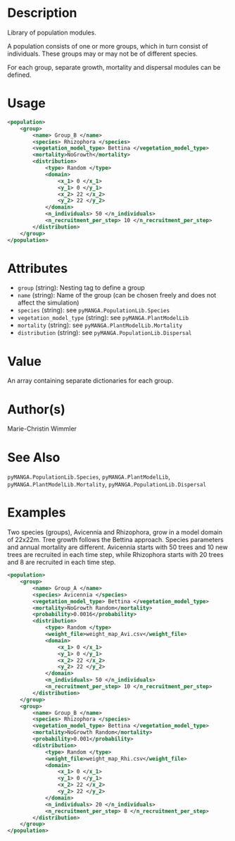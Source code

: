 # Description

Library of population modules.

A population consists of one or more groups, which in turn consist of individuals.
These groups may or may not be of different species.

For each group, separate growth, mortality and dispersal modules can be defined.

# Usage

```xml
<population>
    <group>
        <name> Group_B </name>
        <species> Rhizophora </species>
        <vegetation_model_type> Bettina </vegetation_model_type>
        <mortality>NoGrowth</mortality>
        <distribution>
            <type> Random </type>
            <domain>
                <x_1> 0 </x_1>
                <y_1> 0 </y_1>
                <x_2> 22 </x_2>
                <y_2> 22 </y_2>
            </domain>
            <n_individuals> 50 </n_individuals>
            <n_recruitment_per_step> 10 </n_recruitment_per_step>
        </distribution>
    </group>
</population>
```

# Attributes

- ``group`` (string): Nesting tag to define a group
- ``name`` (string): Name of the group (can be chosen freely and does not affect the simulation)
- ``species`` (string): see ``pyMANGA.PopulationLib.Species``
- ``vegetation_model_type`` (string): see ``pyMANGA.PlantModelLib``
- ``mortality`` (string): see ``pyMANGA.PlantModelLib.Mortality``
- ``distribution`` (string): see ``pyMANGA.PopulationLib.Dispersal``

# Value

An array containing separate dictionaries for each group.

# Author(s)

Marie-Christin Wimmler

# See Also

``pyMANGA.PopulationLib.Species``, ``pyMANGA.PlantModelLib``, ``pyMANGA.PlantModelLib.Mortality``, 
``pyMANGA.PopulationLib.Dispersal``


# Examples

Two species (groups), Avicennia and Rhizophora, grow in a model domain of 22x22m.
Tree growth follows the Bettina approach. 
Species parameters and annual mortality are different.
Avicennia starts with 50 trees and 10 new trees are recruited in each time step, while Rhizophora starts with 20 trees and 8 are recruited in each time step.

```xml
<population>
    <group>
        <name> Group_A </name>
        <species> Avicennia </species>
        <vegetation_model_type> Bettina </vegetation_model_type>
        <mortality>NoGrowth Random</mortality>
        <probability>0.0016</probability>
        <distribution>
            <type> Random </type>
            <weight_file>weight_map_Avi.csv</weight_file>
            <domain>
                <x_1> 0 </x_1>
                <y_1> 0 </y_1>
                <x_2> 22 </x_2>
                <y_2> 22 </y_2>
            </domain>
            <n_individuals> 50 </n_individuals>
            <n_recruitment_per_step> 10 </n_recruitment_per_step>
        </distribution>
    </group>
    <group>
        <name> Group_B </name>
        <species> Rhizophora </species>
        <vegetation_model_type> Bettina </vegetation_model_type>
        <mortality>NoGrowth Random</mortality>
        <probability>0.001</probability>
        <distribution>
            <type> Random </type>
            <weight_file>weight_map_Rhi.csv</weight_file>
            <domain>
                <x_1> 0 </x_1>
                <y_1> 0 </y_1>
                <x_2> 22 </x_2>
                <y_2> 22 </y_2>
            </domain>
            <n_individuals> 20 </n_individuals>
            <n_recruitment_per_step> 8 </n_recruitment_per_step>
        </distribution>
    </group>
</population>
```

